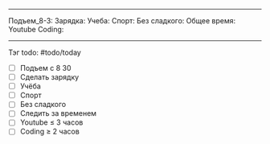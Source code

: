 
---
Подъем_8-3:
Зарядка:
Учеба:
Спорт:
Без сладкого:
Общее время:
Youtube
Coding:

---

Тэг todo: #todo/today
- [ ] Подъем с 8 30  
- [ ] Сделать зарядку  
- [ ] Учёба  
- [ ] Спорт  
- [ ] Без сладкого  
- [ ] Следить за временем  
- [ ] Youtube ≤ 3 часов
- [ ] Coding ≥ 2 часов
